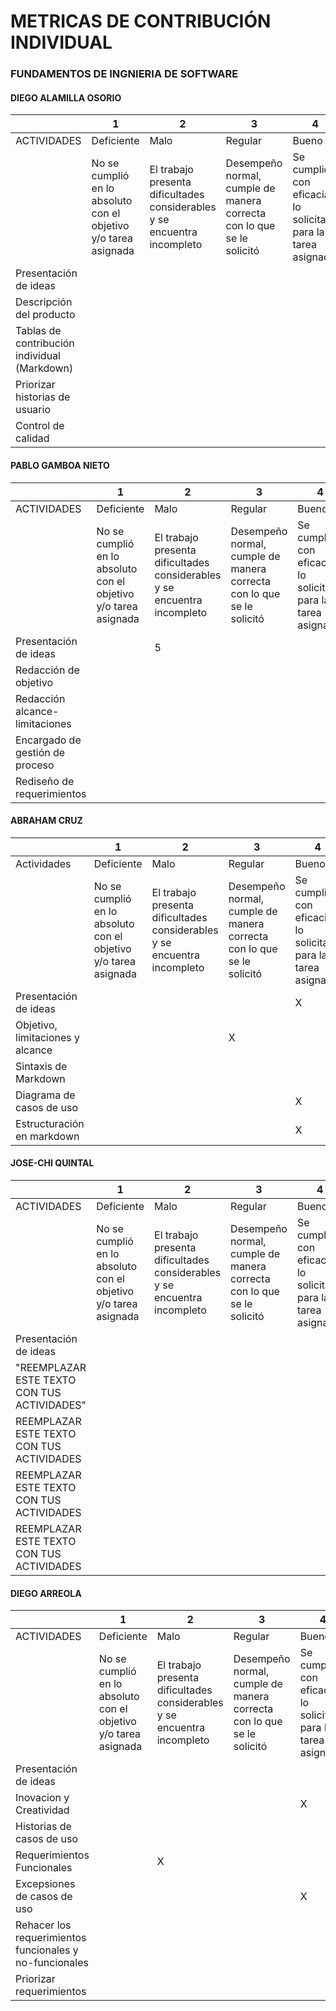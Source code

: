 # METRICAS DE CONTRIBUCIÓN INDIVIDUAL
### FUNDAMENTOS DE INGNIERIA DE SOFTWARE
#### DIEGO ALAMILLA OSORIO

|                                              | 1                                                               | 2                                                                        | 3                                                                     | 4                                                                | 5                                                                                 |
|----------------------------------------------|-----------------------------------------------------------------|--------------------------------------------------------------------------|-----------------------------------------------------------------------|------------------------------------------------------------------|-----------------------------------------------------------------------------------|
| ACTIVIDADES                                  | Deficiente                                                      | Malo                                                                     | Regular                                                               | Bueno                                                            | Excelente                                                                         |
|                                              | No se cumplió en lo absoluto con el objetivo y/o tarea asignada | El trabajo presenta dificultades considerables y se encuentra incompleto | Desempeño normal, cumple de manera correcta con lo que se le solicitó | Se cumplió con eficacia lo solicitado para la tarea asignada | Se cumplió a la perfección, en tiempo y forma, con el objetivo y/o tarea asignada |
| Presentación de ideas                        |                                                                 |                                                                          |                                                                       |                                                                  |                                                                                   |
| Descripción del producto                     |                                                                 |                                                                          |                                                                       |                                                                  |                                                                                   |
| Tablas de contribución individual (Markdown) |                                                                 |                                                                          |                                                                       |                                                                  |                                                                                   |
| Priorizar historias de usuario               |                                                                 |                                                                          |                                                                       |                                                                  |                                                                                   |
| Control de calidad                           |                                                                 |                                                                          |                                                                       |                                                                  |                                                                                   |


#### PABLO GAMBOA NIETO

|                                              | 1                                                               | 2                                                                        | 3                                                                     | 4                                                                | 5                                                                                 |
|----------------------------------------------|-----------------------------------------------------------------|--------------------------------------------------------------------------|-----------------------------------------------------------------------|------------------------------------------------------------------|-----------------------------------------------------------------------------------|
| ACTIVIDADES                                  | Deficiente                                                      | Malo                                                                     | Regular                                                               | Bueno                                                            | Excelente                                                                         |
|                                              | No se cumplió en lo absoluto con el objetivo y/o tarea asignada | El trabajo presenta dificultades considerables y se encuentra incompleto | Desempeño normal, cumple de manera correcta con lo que se le solicitó | Se cumplió con eficacia lo solicitado para la tarea asignada | Se cumplió a la perfección, en tiempo y forma, con el objetivo y/o tarea asignada |
| Presentación de ideas                        |                                                                 |                                             5                            |                                                                       |                                                                  |                                                                                   |
| Redacción de objetivo                     |                                                                 |                                                                          |                                                                       |                                                                  |                                                                                   |
| Redacción alcance-limitaciones |                                                                 |                                                                          |                                                                       |                                                                  |                                                                                   |
| Encargado de gestión de proceso             |                                                                 |                                                                          |                                                                       |                                                                  |                                                                                   |
| Rediseño de requerimientos                           |                                                                 |                                                                          |                                                                       |                                                                  |                                                                                   |


#### ABRAHAM CRUZ

|                   |1                |2                  |3              |4                |5                |
|-------------------|-----------------|-------------------|---------------|-----------------|-----------------|
|Actividades        |Deficiente     |Malo           |Regular        |Bueno          |Excelente      |
|                   |No se cumplió en lo absoluto con el objetivo y/o tarea asignada|El trabajo presenta dificultades considerables y se encuentra incompleto|Desempeño normal, cumple de manera correcta con lo que se le solicitó|Se cumplió con eficacia lo solicitado para la tarea asignada|Se cumplió a la perfección, en tiempo y forma, con el objetivo y/o tarea asignada|
|Presentación de ideas|                 |                 |                 |       X         |                   |
|Objetivo, limitaciones y alcance|                 |                 |        X         |                 |                 |
|Sintaxis de Markdown|                 |                 |                 |                 |         X         |
|Diagrama de casos de uso|                 |                 |                 |        X         |                 |
|Estructuración en markdown|                 |                 |                 |         X        |                 |

#### JOSE-CHI QUINTAL

|                                              | 1                                                               | 2                                                                        | 3                                                                     | 4                                                                | 5                                                                                 |
|----------------------------------------------|-----------------------------------------------------------------|--------------------------------------------------------------------------|-----------------------------------------------------------------------|------------------------------------------------------------------|-----------------------------------------------------------------------------------|
| ACTIVIDADES                                  | Deficiente                                                      | Malo                                                                     | Regular                                                               | Bueno                                                            | Excelente                                                                         |
|                                              | No se cumplió en lo absoluto con el objetivo y/o tarea asignada | El trabajo presenta dificultades considerables y se encuentra incompleto | Desempeño normal, cumple de manera correcta con lo que se le solicitó | Se cumplió con eficacia lo solicitado para la tarea asignada | Se cumplió a la perfección, en tiempo y forma, con el objetivo y/o tarea asignada |
| Presentación de ideas                        |                                                                 |                                                                          |                                                                       |                                                                  |                                                                                   |
| "REEMPLAZAR ESTE TEXTO CON TUS ACTIVIDADES"                     |                                                                 |                                                                          |                                                                       |                                                                  |                                                                                   |
| REEMPLAZAR ESTE TEXTO CON TUS ACTIVIDADES |                                                                 |                                                                          |                                                                       |                                                                  |                                                                                   |
| REEMPLAZAR ESTE TEXTO CON TUS ACTIVIDADES             |                                                                 |                                                                          |                                                                       |                                                                  |                                                                                   |
| REEMPLAZAR ESTE TEXTO CON TUS ACTIVIDADES                           |                                                                 |                                                                          |                                                                       |                                                                  |                                                                                   |


#### DIEGO ARREOLA

|                                              | 1                                                               | 2                                                                        | 3                                                                     | 4                                                                | 5                                                                                 |
|----------------------------------------------|-----------------------------------------------------------------|--------------------------------------------------------------------------|-----------------------------------------------------------------------|------------------------------------------------------------------|-----------------------------------------------------------------------------------|
| ACTIVIDADES                                  | Deficiente                                                      | Malo                                                                     | Regular                                                               | Bueno                                                            | Excelente                                                                         |
|                                              | No se cumplió en lo absoluto con el objetivo y/o tarea asignada | El trabajo presenta dificultades considerables y se encuentra incompleto | Desempeño normal, cumple de manera correcta con lo que se le solicitó | Se cumplió con eficacia lo solicitado para la tarea asignada | Se cumplió a la perfección, en tiempo y forma, con el objetivo y/o tarea asignada |
| Presentación de ideas                        |                                                                 |                                                                          |                                                                       |                                                                  |                                                                    X               |
| Inovacion y Creatividad                     |                                                                 |                                                                          |                                                                       |                                               X                   |                                                                                   |
| Historias de casos de uso |                                                                 |                                                                          |                                                                       |                                                                  |                                                                           X        |
| Requerimientos Funcionales             |                                                                 |                               X                                           |                                                                       |                                                                  |                                                                                   |
| Excepsiones de casos de uso                           |                                                                 |                                                                          |                                                                       |                                 X                                 |                                                                                   |
| Rehacer los requerimientos funcionales y no-funcionales                           |                                                                 |                                                                          |                                                                       |                                                                  |                                              X                                     |
| Priorizar requerimientos                           |                                                                 |                                                                          |                                                                       |                                                                  |                                                              X                     |
